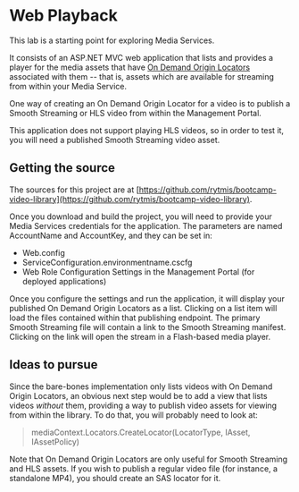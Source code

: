 # Web Playback #

This lab is a starting point for exploring Media Services.

It consists of an ASP.NET MVC web application that lists and provides a player for the media assets that have [On Demand Origin Locators](http://msdn.microsoft.com/en-us/library/windowsazure/hh974308.aspx) associated with them -- that is, assets which are available for streaming from within your Media Service.

One way of creating an On Demand Origin Locator for a video is to publish a Smooth Streaming or HLS video from within the Management Portal.

This application does not support playing HLS videos, so in order to test it, you will need a published Smooth Streaming video asset.

## Getting the source ##

The sources for this project are at [https://github.com/rytmis/bootcamp-video-library](https://github.com/rytmis/bootcamp-video-library). 

Once you download and build the project, you will need to provide your Media Services credentials for the application. The parameters are named AccountName and AccountKey, and they can be set in:

+ Web.config
+ ServiceConfiguration.environmentname.cscfg
+ Web Role Configuration Settings in the Management Portal (for deployed applications)

Once you configure the settings and run the application, it will display your published On Demand Origin Locators as a list. Clicking on a list item will load the files contained within that publishing endpoint. The primary Smooth Streaming file will contain a link to the Smooth Streaming manifest. Clicking on the link will open the stream in a Flash-based media player.

## Ideas to pursue ##

Since the bare-bones implementation only lists videos with On Demand Origin Locators, an obvious next step would be to add a view that lists videos *without* them, providing a way to publish video assets for viewing from within the library. To do that, you will probably need to look at:

> mediaContext.Locators.CreateLocator(LocatorType, IAsset, IAssetPolicy)

Note that On Demand Origin Locators are only useful for Smooth Streaming and HLS assets. If you wish to publish a regular video file (for instance, a standalone MP4), you should create an SAS locator for it.